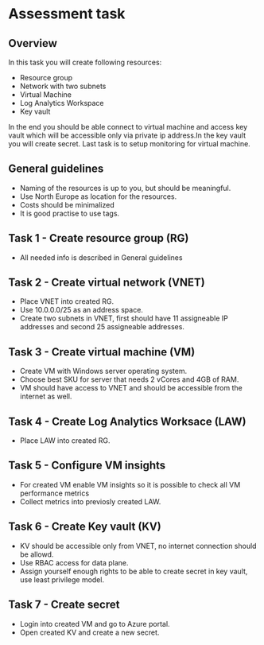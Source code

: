 # Assessment task

## Overview

In this task you will create following resources:

- Resource group
- Network with two subnets
- Virtual Machine
- Log Analytics Workspace
- Key vault

In the end you should be able connect to virtual machine and access key vault which will be accessible only via private ip address.In the key vault you will create secret. Last task is to setup monitoring for virtual machine.

## General guidelines

- Naming of the resources is up to you, but should be meaningful.
- Use North Europe as location for the resources.
- Costs should be minimalized
- It is good practise to use tags.

## Task 1 - Create resource group (RG)

- All needed info is described in General guidelines

## Task 2 - Create virtual network (VNET)

- Place VNET into created RG.
- Use 10.0.0.0/25 as an address space.
- Create two subnets in VNET, first should have 11 assigneable IP addresses and second 25 assigneable addresses.

## Task 3 - Create virtual machine (VM)

- Create VM with Windows server operating system.
- Choose best SKU for server that needs 2 vCores and 4GB of RAM.
- VM should have access to VNET and should be accessible from the internet as well.

## Task 4 - Create Log Analytics Worksace (LAW)

- Place LAW into created RG.

## Task 5 - Configure VM insights

- For created VM enable VM insights so it is possible to check all VM performance metrics
- Collect metrics into previosly created LAW.

## Task 6 - Create Key vault (KV)

- KV should be accessible only from VNET, no internet connection should be allowd.
- Use RBAC access for data plane.
- Assign yourself enough rights to be able to create secret in key vault, use least privilege model.

## Task 7 - Create secret

- Login into created VM and go to Azure portal.
- Open created KV and create a new secret.
